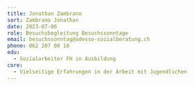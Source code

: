 ```yaml
---
title: Jonathan Zambrano
sort: Zambrano Jonathan
date: 2023-07-06
role: Besuchsbegleitung Besuchssonntage
email: besuchssonntag@adesso-sozialberatung.ch
phone: 062 207 00 10
edu:
  - Sozialarbeiter FH in Ausbildung
core:
  - Vielseitige Erfahrungen in der Arbeit mit Jugendlichen
---
```

